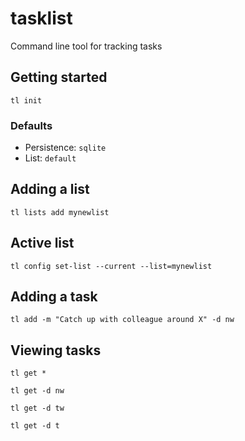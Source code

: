 # tasklist
Command line tool for tracking tasks

## Getting started
```
tl init
```

### Defaults
- Persistence: `sqlite`
- List: `default`

## Adding a list
```
tl lists add mynewlist
```

## Active list
```
tl config set-list --current --list=mynewlist
```

## Adding a task

```
tl add -m "Catch up with colleague around X" -d nw
```

## Viewing tasks
```
tl get *
```
```
tl get -d nw
```
```
tl get -d tw
```
```
tl get -d t
```
